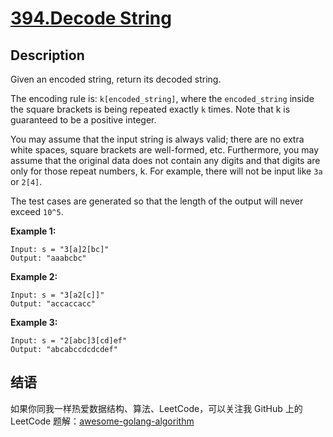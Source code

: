 # [394.Decode String][title]

## Description
Given an encoded string, return its decoded string.

The encoding rule is: `k[encoded_string]`, where the `encoded_string` inside the square brackets is being repeated exactly `k` times. Note that k is guaranteed to be a positive integer.

You may assume that the input string is always valid; there are no extra white spaces, square brackets are well-formed, etc. Furthermore, you may assume that the original data does not contain any digits and that digits are only for those repeat numbers, k. For example, there will not be input like `3a` or `2[4]`.

The test cases are generated so that the length of the output will never exceed `10^5`.

**Example 1:**

```
Input: s = "3[a]2[bc]"
Output: "aaabcbc"
```

**Example 2:**

```
Input: s = "3[a2[c]]"
Output: "accaccacc"
```

**Example 3:**

```
Input: s = "2[abc]3[cd]ef"
Output: "abcabccdcdcdef"
```

## 结语

如果你同我一样热爱数据结构、算法、LeetCode，可以关注我 GitHub 上的 LeetCode 题解：[awesome-golang-algorithm][me]

[title]: https://leetcode.com/problems/decode-string/
[me]: https://github.com/kylesliu/awesome-golang-algorithm
